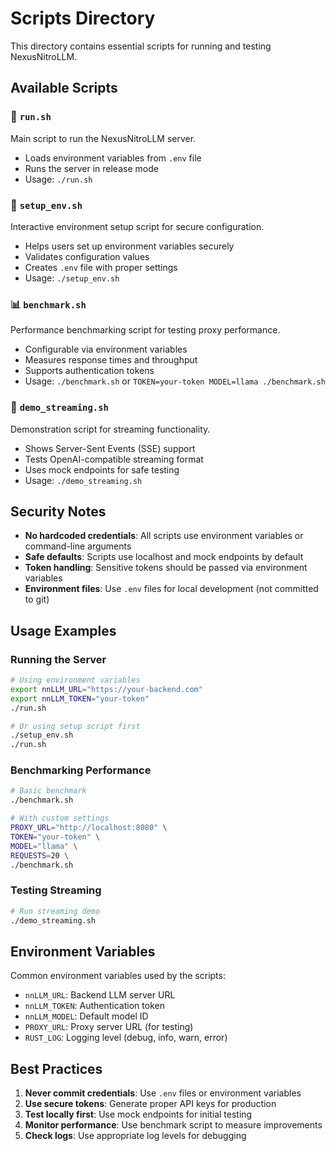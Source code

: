 # Scripts Directory

This directory contains essential scripts for running and testing NexusNitroLLM.

## Available Scripts

### 🚀 `run.sh`
Main script to run the NexusNitroLLM server.
- Loads environment variables from `.env` file
- Runs the server in release mode
- Usage: `./run.sh`

### 🔧 `setup_env.sh`
Interactive environment setup script for secure configuration.
- Helps users set up environment variables securely
- Validates configuration values
- Creates `.env` file with proper settings
- Usage: `./setup_env.sh`

### 📊 `benchmark.sh`
Performance benchmarking script for testing proxy performance.
- Configurable via environment variables
- Measures response times and throughput
- Supports authentication tokens
- Usage: `./benchmark.sh` or `TOKEN=your-token MODEL=llama ./benchmark.sh`

### 🌊 `demo_streaming.sh`
Demonstration script for streaming functionality.
- Shows Server-Sent Events (SSE) support
- Tests OpenAI-compatible streaming format
- Uses mock endpoints for safe testing
- Usage: `./demo_streaming.sh`

## Security Notes

- **No hardcoded credentials**: All scripts use environment variables or command-line arguments
- **Safe defaults**: Scripts use localhost and mock endpoints by default
- **Token handling**: Sensitive tokens should be passed via environment variables
- **Environment files**: Use `.env` files for local development (not committed to git)

## Usage Examples

### Running the Server
```bash
# Using environment variables
export nnLLM_URL="https://your-backend.com"
export nnLLM_TOKEN="your-token"
./run.sh

# Or using setup script first
./setup_env.sh
./run.sh
```

### Benchmarking Performance
```bash
# Basic benchmark
./benchmark.sh

# With custom settings
PROXY_URL="http://localhost:8080" \
TOKEN="your-token" \
MODEL="llama" \
REQUESTS=20 \
./benchmark.sh
```

### Testing Streaming
```bash
# Run streaming demo
./demo_streaming.sh
```

## Environment Variables

Common environment variables used by the scripts:

- `nnLLM_URL`: Backend LLM server URL
- `nnLLM_TOKEN`: Authentication token
- `nnLLM_MODEL`: Default model ID
- `PROXY_URL`: Proxy server URL (for testing)
- `RUST_LOG`: Logging level (debug, info, warn, error)

## Best Practices

1. **Never commit credentials**: Use `.env` files or environment variables
2. **Use secure tokens**: Generate proper API keys for production
3. **Test locally first**: Use mock endpoints for initial testing
4. **Monitor performance**: Use benchmark script to measure improvements
5. **Check logs**: Use appropriate log levels for debugging
